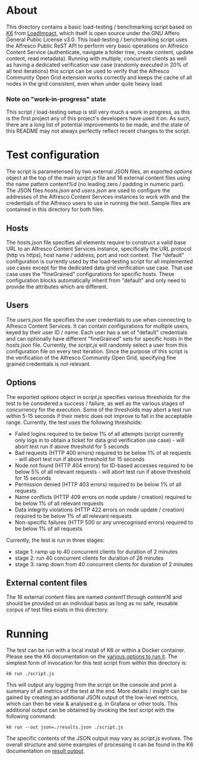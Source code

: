 # About
This directory contains a basic load-testing / benchmarking script based on [K6](https://k6.io/) from [LoadImpact](https://loadimpact.com/), which itself is open source under the GNU Affero General Public License v3.0. This load-testing / benchmarking script uses the Alfresco Public ReST API to perform very basic operations on Alfresco Content Service (authenticate, navigate a folder tree, create content, update content, read metadata). Running with multiple, concurrent clients as well as having a dedicated verification use case (randomly executed in 20% of all test iterations) this script can be used to verify that the Alfresco Community Open Grid extension works correctly and keeps the cache of all nodes in the grid consistent, even when under quite heavy load.

### Note on "work-in-progress" state

This script / load-testing setup is still very much a work in progress, as this is the first project any of this project's developers have used it on. As such, there are a long list of potential improvements to be made, and the state of this README may not always perfectly reflect recent changes to the script.

# Test configuration

The script is parameterised by two external JSON files, an exported *options* object at the top of the main *script.js* file and 16 external content files using the name pattern *content%d* (no leading zero / padding in numeric part). The JSON files *hosts.json* and *users.json* are used to configure the addresses of the Alfresco Content Services instances to work with and the credentials of the Alfresco users to use in running the test. Sample files are contained in this directory for both files.

## Hosts

The *hosts.json* file specifies all elements require to construct a valid base URL to an Alfresco Content Services instance, specifically the URL protocol (http vs https), host name / address, port and root context. The "default" configuration is currently used by the load-testing script for all implemented use cases except for the dedicated data grid verification use case. That use case uses the "fineGrained" configurations for specific hosts. These configuration blocks automatically inherit from "default" and only need to provide the attributes which are different.

## Users

The *users.json* file specifies the user credentials to use when connecting to Alfresco Content Services. It can contain configurations for multiple users, keyed by their user ID / name. Each user has a set of "default" credentials and can optionally have different "fineGrained" sets for specific hosts in the *hosts.json* file. Currently, the *script.js* will randomly select a user from this configuration file on every test iteration. Since the purpose of this script is the verification of the Alfresco Community Open Grid, specifying fine grained credentials is not relevant.

## Options

The exported *options* object in *script.js* specifies various thresholds for the test to be considered a success / failure, as well as the various stages of concurrency for the execution. Some of the thresholds may abort a test run within 5-15 seconds if their metric does not improve to fall in the acceptable range. Currently, the test uses the following thresholds:

- Failed logins required to be below 1% of all attempts (script currently only logs in to obtain a ticket for data grid verification use case) - will abort test run if above threshold for 5 seconds
- Bad requests (HTTP 400 errors) required to be below 1% of all requests - will abort test run if above threshold for 15 seconds
- Node not found (HTTP 404 errors) for ID-based accesses required to be below 5% of all relevant requests - will abort test run if above threshold for 15 seconds
- Permission denied (HTTP 403 errors) required to be below 1% of all requests
- Name conflicts (HTTP 409 errors on node update / creation) required to be below 1% of all relevant requests
- Data integrity violations (HTTP 422 errors on node update / creation) required to be below 1% of all relevant requests
- Non-specific failures (HTTP 500 or any unrecognised errors) required to be below 1% of all requests

Currently, the test is run in three stages:

- stage 1: ramp up to 40 concurrent clients for duration of 2 minutes
- stage 2: run 40 concurrent clients for duration of 26 minutes
- stage 3: ramp down from 40 concurrent clients for duration of 2 minutes

## External content files

The 16 external content files are named *content1* through *content16* and should be provided on an individual basis as long as no safe, reusable corpus of test files exists in this directory.

# Running

The test can be run with a local install of K6 or within a Docker container. Please see the K6 documentation on the [various options to run it](https://docs.k6.io/docs/running-k6). The simplest form of invocation for this test script from within this directory is:

```
k6 run ./script.js
```

This will output any logging from the script on the console and print a summary of all metrics of the test at the end. More details / insight can be gained by creating an additional JSON output of the low-level metrics, which can then be view & analysed e.g. in Grafana or other tools. This additional output can be obtained by invoking the test script with the following command:

```
k6 run --out json=./results.json ./script.js
```

The specific contents of the JSON output may vary as *script.js* evolves. The overall structure and some examples of processing it can be found in the K6 documentation on [result output](https://docs.k6.io/docs/results-output). 